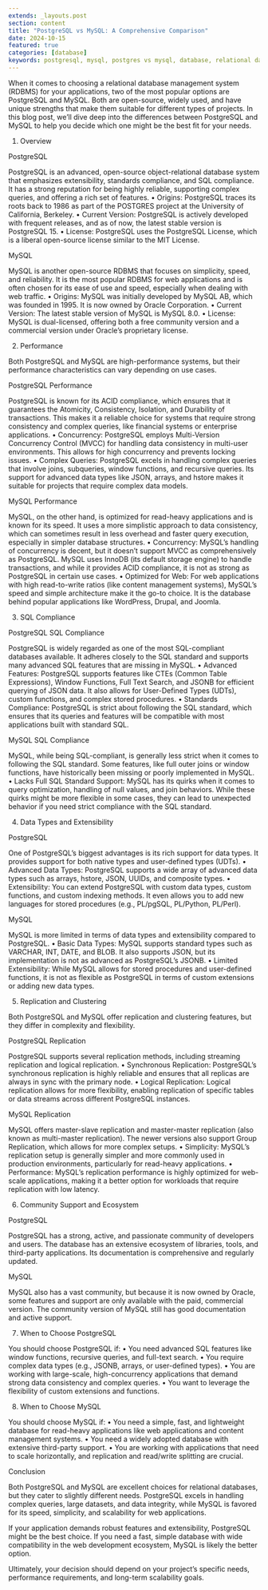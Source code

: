 ```yaml
---
extends: _layouts.post
section: content
title: "PostgreSQL vs MySQL: A Comprehensive Comparison"
date: 2024-10-15
featured: true
categories: [database]
keywords: postgresql, mysql, postgres vs mysql, database, relational database, rdbms
---
```


When it comes to choosing a relational database management system (RDBMS) for your applications, two of the most popular options are PostgreSQL and MySQL. Both are open-source, widely used, and have unique strengths that make them suitable for different types of projects. In this blog post, we’ll dive deep into the differences between PostgreSQL and MySQL to help you decide which one might be the best fit for your needs.

1. Overview

PostgreSQL

PostgreSQL is an advanced, open-source object-relational database system that emphasizes extensibility, standards compliance, and SQL compliance. It has a strong reputation for being highly reliable, supporting complex queries, and offering a rich set of features.
	•	Origins: PostgreSQL traces its roots back to 1986 as part of the POSTGRES project at the University of California, Berkeley.
	•	Current Version: PostgreSQL is actively developed with frequent releases, and as of now, the latest stable version is PostgreSQL 15.
	•	License: PostgreSQL uses the PostgreSQL License, which is a liberal open-source license similar to the MIT License.

MySQL

MySQL is another open-source RDBMS that focuses on simplicity, speed, and reliability. It is the most popular RDBMS for web applications and is often chosen for its ease of use and speed, especially when dealing with web traffic.
	•	Origins: MySQL was initially developed by MySQL AB, which was founded in 1995. It is now owned by Oracle Corporation.
	•	Current Version: The latest stable version of MySQL is MySQL 8.0.
	•	License: MySQL is dual-licensed, offering both a free community version and a commercial version under Oracle’s proprietary license.

2. Performance

Both PostgreSQL and MySQL are high-performance systems, but their performance characteristics can vary depending on use cases.

PostgreSQL Performance

PostgreSQL is known for its ACID compliance, which ensures that it guarantees the Atomicity, Consistency, Isolation, and Durability of transactions. This makes it a reliable choice for systems that require strong consistency and complex queries, like financial systems or enterprise applications.
	•	Concurrency: PostgreSQL employs Multi-Version Concurrency Control (MVCC) for handling data consistency in multi-user environments. This allows for high concurrency and prevents locking issues.
	•	Complex Queries: PostgreSQL excels in handling complex queries that involve joins, subqueries, window functions, and recursive queries. Its support for advanced data types like JSON, arrays, and hstore makes it suitable for projects that require complex data models.

MySQL Performance

MySQL, on the other hand, is optimized for read-heavy applications and is known for its speed. It uses a more simplistic approach to data consistency, which can sometimes result in less overhead and faster query execution, especially in simpler database structures.
	•	Concurrency: MySQL’s handling of concurrency is decent, but it doesn’t support MVCC as comprehensively as PostgreSQL. MySQL uses InnoDB (its default storage engine) to handle transactions, and while it provides ACID compliance, it is not as strong as PostgreSQL in certain use cases.
	•	Optimized for Web: For web applications with high read-to-write ratios (like content management systems), MySQL’s speed and simple architecture make it the go-to choice. It is the database behind popular applications like WordPress, Drupal, and Joomla.

3. SQL Compliance

PostgreSQL SQL Compliance

PostgreSQL is widely regarded as one of the most SQL-compliant databases available. It adheres closely to the SQL standard and supports many advanced SQL features that are missing in MySQL.
	•	Advanced Features: PostgreSQL supports features like CTEs (Common Table Expressions), Window Functions, Full Text Search, and JSONB for efficient querying of JSON data. It also allows for User-Defined Types (UDTs), custom functions, and complex stored procedures.
	•	Standards Compliance: PostgreSQL is strict about following the SQL standard, which ensures that its queries and features will be compatible with most applications built with standard SQL.

MySQL SQL Compliance

MySQL, while being SQL-compliant, is generally less strict when it comes to following the SQL standard. Some features, like full outer joins or window functions, have historically been missing or poorly implemented in MySQL.
	•	Lacks Full SQL Standard Support: MySQL has its quirks when it comes to query optimization, handling of null values, and join behaviors. While these quirks might be more flexible in some cases, they can lead to unexpected behavior if you need strict compliance with the SQL standard.

4. Data Types and Extensibility

PostgreSQL

One of PostgreSQL’s biggest advantages is its rich support for data types. It provides support for both native types and user-defined types (UDTs).
	•	Advanced Data Types: PostgreSQL supports a wide array of advanced data types such as arrays, hstore, JSON, UUIDs, and composite types.
	•	Extensibility: You can extend PostgreSQL with custom data types, custom functions, and custom indexing methods. It even allows you to add new languages for stored procedures (e.g., PL/pgSQL, PL/Python, PL/Perl).

MySQL

MySQL is more limited in terms of data types and extensibility compared to PostgreSQL.
	•	Basic Data Types: MySQL supports standard types such as VARCHAR, INT, DATE, and BLOB. It also supports JSON, but its implementation is not as advanced as PostgreSQL’s JSONB.
	•	Limited Extensibility: While MySQL allows for stored procedures and user-defined functions, it is not as flexible as PostgreSQL in terms of custom extensions or adding new data types.

5. Replication and Clustering

Both PostgreSQL and MySQL offer replication and clustering features, but they differ in complexity and flexibility.

PostgreSQL Replication

PostgreSQL supports several replication methods, including streaming replication and logical replication.
	•	Synchronous Replication: PostgreSQL’s synchronous replication is highly reliable and ensures that all replicas are always in sync with the primary node.
	•	Logical Replication: Logical replication allows for more flexibility, enabling replication of specific tables or data streams across different PostgreSQL instances.

MySQL Replication

MySQL offers master-slave replication and master-master replication (also known as multi-master replication). The newer versions also support Group Replication, which allows for more complex setups.
	•	Simplicity: MySQL’s replication setup is generally simpler and more commonly used in production environments, particularly for read-heavy applications.
	•	Performance: MySQL’s replication performance is highly optimized for web-scale applications, making it a better option for workloads that require replication with low latency.

6. Community Support and Ecosystem

PostgreSQL

PostgreSQL has a strong, active, and passionate community of developers and users. The database has an extensive ecosystem of libraries, tools, and third-party applications. Its documentation is comprehensive and regularly updated.

MySQL

MySQL also has a vast community, but because it is now owned by Oracle, some features and support are only available with the paid, commercial version. The community version of MySQL still has good documentation and active support.

7. When to Choose PostgreSQL

You should choose PostgreSQL if:
	•	You need advanced SQL features like window functions, recursive queries, and full-text search.
	•	You require complex data types (e.g., JSONB, arrays, or user-defined types).
	•	You are working with large-scale, high-concurrency applications that demand strong data consistency and complex queries.
	•	You want to leverage the flexibility of custom extensions and functions.

8. When to Choose MySQL

You should choose MySQL if:
	•	You need a simple, fast, and lightweight database for read-heavy applications like web applications and content management systems.
	•	You need a widely adopted database with extensive third-party support.
	•	You are working with applications that need to scale horizontally, and replication and read/write splitting are crucial.


Conclusion

Both PostgreSQL and MySQL are excellent choices for relational databases, but they cater to slightly different needs. PostgreSQL excels in handling complex queries, large datasets, and data integrity, while MySQL is favored for its speed, simplicity, and scalability for web applications.

If your application demands robust features and extensibility, PostgreSQL might be the best choice. If you need a fast, simple database with wide compatibility in the web development ecosystem, MySQL is likely the better option.

Ultimately, your decision should depend on your project’s specific needs, performance requirements, and long-term scalability goals.
